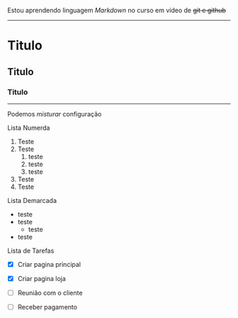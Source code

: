 Estou aprendendo linguagem _Markdown_ no curso em vídeo de ~~git e github~~
***
# Titulo
## Titulo
### Titulo
---

Podemos _*misturar*_ configuração

Lista Numerda
1. Teste
2. Teste
   1. teste
   2. teste
   3. teste
4. Teste
5. Teste

Lista Demarcada 
* teste
* teste
   * teste
* teste

Lista de Tarefas
- [x] Criar pagina principal
- [x] Criar pagina loja
- [ ] Reunião com o cliente
- [ ] Receber pagamento


